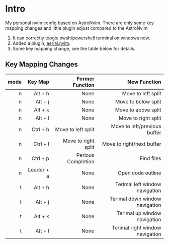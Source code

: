 # Intro

My personal nvim config based on AstroNvim.
There are only some key mapping changes and little plugin adjust compared to the AstroNvim.

1. It can correctly toogle pwsh/powershell terminal on windows now.
2. Added a plugin, [aerial.nvim](https://github.com/stevearc/aerial.nvim).
3. Some key mapping change, see the table below for details.

## Key Mapping Changes
| mode| Key Map| Former Function| New Function|
|---:|---:|---:|---:|
| n| Alt + h| None| Move to left split|
| n| Alt + j| None| Move to below split|
| n| Alt + k| None| Move to above split|
| n| Alt + l| None| Move to right split|
| n| Ctrl + h| Move to left split| Move to left/previous buffer|
| n| Ctrl + l| Move to right split| Move to right/next buffer|
| n| Ctrl + p| Perious Completion| Find files|
| n| Leader + a| None| Open code outline|
| t| Alt + h| None| Terimal left window navigation|
| t| Alt + j| None| Terimal down window navigation|
| t| Alt + k| None| Terimal up window navigation|
| t| Alt + l| None| Terimal right window navigation|

